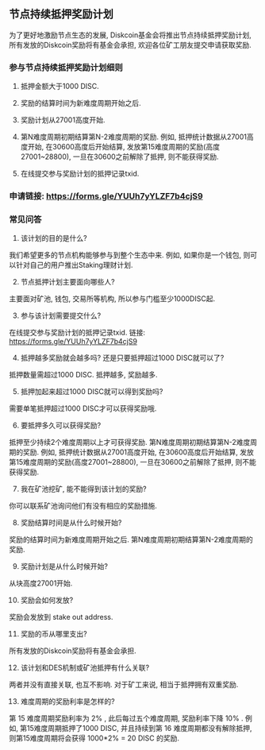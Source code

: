 ## 节点持续抵押奖励计划

为了更好地激励节点生态的发展, Diskcoin基金会将推出节点持续抵押奖励计划, 所有发放的Diskcoin奖励将有基金会承担, 欢迎各位矿工朋友提交申请获取奖励.

### 参与节点持续抵押奖励计划细则

1. 抵押金额大于1000 DISC.

2. 奖励的结算时间为新难度周期开始之后.

3. 奖励计划从27001高度开始.

4. 第N难度周期初期结算第N-2难度周期的奖励. 例如, 抵押统计数据从27001高度开始, 在30600高度后开始结算, 发放第15难度周期的奖励(高度27001~28800), 一旦在30600之前解除了抵押, 则不能获得奖励.

5. 在线提交参与奖励计划的抵押记录txid.

### 申请链接: <https://forms.gle/YUUh7yYLZF7b4cjS9>

### 常见问答

1. 该计划的目的是什么?

我们希望更多的节点机构能够参与到整个生态中来. 例如, 如果你是一个钱包, 则可以针对自己的用户推出Staking理财计划.

2. 节点抵押计划主要面向哪些人?

主要面对矿池, 钱包, 交易所等机构, 所以参与门槛至少1000DISC起.

3. 参与该计划需要提交什么?

在线提交参与奖励计划的抵押记录txid. 链接: <https://forms.gle/YUUh7yYLZF7b4cjS9>

4. 抵押越多奖励就会越多吗? 还是只要抵押超过1000 DISC就可以了?

抵押数量需超过1000 DISC. 抵押越多, 奖励越多.

5. 抵押加起来超过1000 DISC就可以得到奖励吗?

需要单笔抵押超过1000 DISC才可以获得奖励哦.

6. 要抵押多久可以获得奖励?

抵押至少持续2个难度周期以上才可获得奖励. 第N难度周期初期结算第N-2难度周期的奖励. 例如, 抵押统计数据从27001高度开始, 在30600高度后开始结算, 发放第15难度周期的奖励(高度27001~28800), 一旦在30600之前解除了抵押, 则不能获得奖励.

7. 我在矿池挖矿, 能不能得到该计划的奖励?

你可以联系矿池询问他们有没有相应的奖励措施.

8. 奖励结算时间是从什么时候开始?

奖励的结算时间为新难度周期开始之后. 第N难度周期初期结算第N-2难度周期的奖励.

9. 奖励计划是从什么时候开始?

从块高度27001开始.

10. 奖励会如何发放?

奖励会发放到 stake out address.

11. 奖励的币从哪里支出?

所有发放的Diskcoin奖励将有基金会承担.

12. 该计划和DES机制或矿池抵押有什么关联?

两者并没有直接关联, 也互不影响. 对于矿工来说, 相当于抵押拥有双重奖励.

13. 难度周期的奖励利率是怎样的?

第 15 难度周期奖励利率为 2% , 此后每过五个难度周期, 奖励利率下降 10% .
例如, 第15难度周期抵押了1000 DISC, 并且持续到第 16 难度周期都没有解除抵押, 则第15难度周期将会获得 1000*2% = 20 DISC 的奖励. 
